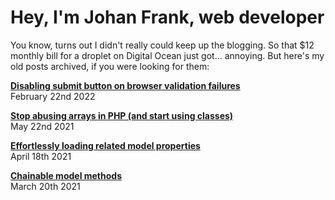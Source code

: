 # Hey, I'm Johan Frank, web developer
You know, turns out I didn't really could keep up the blogging. So that $12 monthly bill for a droplet on Digital Ocean just got... annoying.
But here's my old posts archived, if you were looking for them:<br>

**[Disabling submit button on browser validation failures](posts/disabling-submit-button-on-browser-validation-failures.md)**<br>
February 22nd 2022<br>

**[Stop abusing arrays in PHP (and start using classes)](posts/stop-abusing-arrays-in-php.md)**<br>
May 22nd 2021<br>

**[Effortlessly loading related model properties](posts/effortlessly-loading-related-model-properties.md)**<br>
April 18th 2021<br>

**[Chainable model methods](posts/chainable-model-methods.md)**<br>
March 20th 2021<br>
